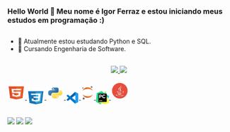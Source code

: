 ### Hello World 🖖 Meu nome é Igor Ferraz e estou iniciando meus estudos em programação :) 

##

- 🌱 Atualmente estou estudando Python e SQL.
- 📕 Cursando Engenharia de Software.
<!--
  <img align="center" alt="Ferraz-Js" height="30" width="40" src="https://raw.githubusercontent.com/devicons/devicon/master/icons/javascript/javascript-plain.svg">
  <img align="center" alt="Ferraz-Ts" height="30" width="40" src="https://raw.githubusercontent.com/devicons/devicon/master/icons/typescript/typescript-plain.svg">
  <img align="right" alt="Igor-Pic" height="150" style="border-radius:50px;" src="https://github.com/Igor-Ferraz7/midiaa/blob/main/Imagem%20do%20WhatsApp%20de%202022-12-30%20à(s)%2023.50.19.jpg">
-->

##

<div align="center">
  <a href="https://github.com/Igor-Ferraz7">
  <img height="180em" src="https://github-readme-stats-git-masterrstaa-rickstaa.vercel.app/api?username=Igor-Ferraz7&show_icons=true&theme=radical&include_all_commits=true&count_private=true"/>
  <img height="180em" src="https://github-readme-stats-git-masterrstaa-rickstaa.vercel.app/api/top-langs/?username=Igor-Ferraz7&layout=compact&langs_count=7&theme=radical"/>
</div>
<div style="display: inline_block"><br>
  <img "img-align=center" alt="Ferraz-HTML" height="30" width="40" src="https://raw.githubusercontent.com/devicons/devicon/master/icons/html5/html5-original.svg">
  <img align="center" alt="Ferraz-CSS" height="30" width="40" src="https://raw.githubusercontent.com/devicons/devicon/master/icons/css3/css3-original.svg">
  <img "img-align=down" alt="Ferraz-Python" height="30" width="40" src="https://raw.githubusercontent.com/devicons/devicon/master/icons/python/python-original.svg">
  <img align="center" alt="Ferraz-VSCode" height="30" width="30" src="https://github.com/Igor-Ferraz7/Igor-Ferraz7/blob/main/file_type_vscode_icon_130084.png">
  <img align="up" alt="Ferraz-Jupyter" height="30" width="30" src="https://github.com/Igor-Ferraz7/Igor-Ferraz7/blob/main/jupyter-3628867-3030007.png">
  <img align="center" alt="Ferraz-PyCharm" height="30" width="30" src= "https://github.com/Igor-Ferraz7/Igor-Ferraz7/blob/main/pycharm-icon-256x256-i0h4aul7.png">
  <img "img-align=down" alt="Ferraz-Java" height="40" width="40" src="https://github.com/Igor-Ferraz7/Igor-Ferraz7/blob/main/java-icon.png">
</div>

##

<div> 
  <a href="https://www.youtube.com/channel/UC6wlXOhJ1cP8u8xHt5eBwZQ" target="_blank"><img src="https://img.shields.io/badge/YouTube-FF0000?style=for-the-badge&logo=youtube&logoColor=white" target="_blank"></a>
  <a href="https://www.instagram.com/igor_sfa/" target="_blank"><img src="https://img.shields.io/badge/-Instagram-%23E4405F?style=for-the-badge&logo=instagram&logoColor=white" target="_blank"></a>
  <a href="https://www.linkedin.com/in/igor-ferraz-88017a260/"><img src="https://img.shields.io/badge/-LinkedIn-%230077B5?style=for-the-badge&logo=linkedin&logoColor=white" target="_blank"></a> 
</div>
